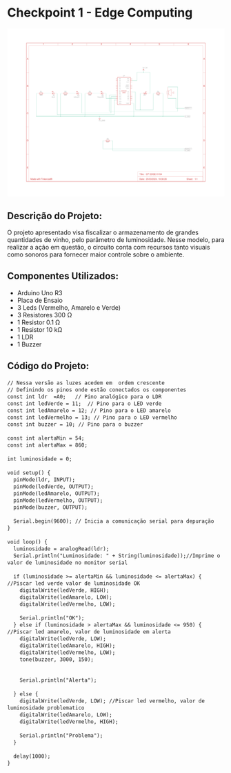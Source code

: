# Checkpoint 1 - Edge Computing

![Logo do Markdown](img.png)

## Descrição do Projeto:
O projeto apresentado visa fiscalizar o armazenamento de grandes quantidades de vinho, pelo parâmetro de luminosidade. Nesse modelo, para realizar a ação em questão, o circuito conta com recursos tanto visuais como sonoros para fornecer maior controle sobre o ambiente.

## Componentes Utilizados:
- Arduino Uno R3
- Placa de Ensaio
- 3 Leds (Vermelho, Amarelo e Verde)
- 3 Resistores 300 Ω
- 1 Resistor 0.1 Ω
- 1 Resistor 10 kΩ
- 1 LDR
- 1 Buzzer

## Código do Projeto:

~~~
// Nessa versão as luzes acedem em  ordem crescente
// Definindo os pinos onde estão conectados os componentes
const int ldr  =A0;   // Pino analógico para o LDR
const int ledVerde = 11;  // Pino para o LED verde
const int ledAmarelo = 12; // Pino para o LED amarelo
const int ledVermelho = 13; // Pino para o LED vermelho
const int buzzer = 10; // Pino para o buzzer

const int alertaMin = 54;
const int alertaMax = 860;

int luminosidade = 0;

void setup() {
  pinMode(ldr, INPUT);
  pinMode(ledVerde, OUTPUT);
  pinMode(ledAmarelo, OUTPUT);
  pinMode(ledVermelho, OUTPUT);
  pinMode(buzzer, OUTPUT);

  Serial.begin(9600); // Inicia a comunicação serial para depuração
}

void loop() {
  luminosidade = analogRead(ldr);
  Serial.println("Luminosidade: " + String(luminosidade));//Imprime o valor de luminosidade no monitor serial

  if (luminosidade >= alertaMin && luminosidade <= alertaMax) { //Piscar led verde valor de luminosidade OK
    digitalWrite(ledVerde, HIGH);
    digitalWrite(ledAmarelo, LOW);
    digitalWrite(ledVermelho, LOW);
  
    Serial.println("OK");
  } else if (luminosidade > alertaMax && luminosidade <= 950) { //Piscar led amarelo, valor de luminosidade em alerta
    digitalWrite(ledVerde, LOW);
    digitalWrite(ledAmarelo, HIGH);
    digitalWrite(ledVermelho, LOW);
    tone(buzzer, 3000, 150);
    
    
    Serial.println("Alerta");
   
  } else {
    digitalWrite(ledVerde, LOW); //Piscar led vermelho, valor de luminosidade problematico
    digitalWrite(ledAmarelo, LOW);
    digitalWrite(ledVermelho, HIGH);
    
    Serial.println("Problema");
  }
  
  delay(1000);
}
~~~
